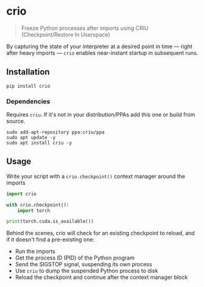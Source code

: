 # crio

> Freeze Python processes after imports using CRIU (Checkpoint/Restore In Userspace)

By capturing the state of your interpreter at a desired point in time — right
after heavy imports — `crio` enables near-instant startup in subsequent runs.

## Installation

```shell
pip install crio
```

### Dependencies

Requires `criu`. If it's not in your distribution/PPAs add this one or build from source.

```
sudo add-apt-repository ppa:criu/ppa
sudo apt update -y
sudo apt install criu -y
```

## Usage

Write your script with a `crio.checkpoint()` context manager around the imports

```py
import crio

with crio.checkpoint():
    import torch

print(torch.cuda.is_available())
```

Behind the scenes, crio will check for an existing checkpoint to reload,
and if it doesn't find a pre-existing one:

- Run the imports
- Get the process ID (PID) of the Python program
- Send the SIGSTOP signal, suspending its own process
- Use `criu` to dump the suspended Python process to disk
- Reload the checkpoint and continue after the context manager block
